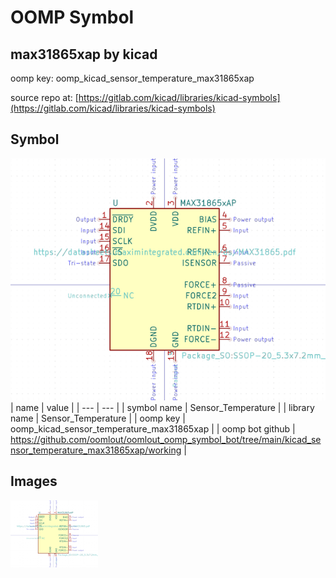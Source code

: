 # OOMP Symbol  
## max31865xap  by kicad  
  
oomp key: oomp_kicad_sensor_temperature_max31865xap  
  
source repo at: [https://gitlab.com/kicad/libraries/kicad-symbols](https://gitlab.com/kicad/libraries/kicad-symbols)  
## Symbol  
  
[![working.png](working_600.png)](working.png)  
| name | value | 
| --- | --- | 
| symbol name | Sensor_Temperature | 
| library name | Sensor_Temperature | 
| oomp key | oomp_kicad_sensor_temperature_max31865xap | 
| oomp bot github | https://github.com/oomlout/oomlout_oomp_symbol_bot/tree/main/kicad_sensor_temperature_max31865xap/working | 
## Images  
  
[![working.png](working_140.png)](working.png)  
